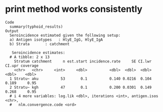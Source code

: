 # print method works consistently

    Code
      summary(typhoid_results)
    Output
      Seroincidence estimated given the following setup:
      a) Antigen isotypes   : HlyE_IgG, HlyE_IgA 
      b) Strata       : catchment 
      
       Seroincidence estimates:
      # A tibble: 2 x 13
        Stratum catchment     n est.start incidence.rate     SE CI.lwr CI.upr coverage
        <chr>   <chr>     <int>     <dbl>          <dbl>  <dbl>  <dbl>  <dbl>    <dbl>
      1 Stratu~ aku          53       0.1          0.140 0.0216  0.104  0.189     0.95
      2 Stratu~ kgh          47       0.1          0.200 0.0301  0.149  0.268     0.95
      # i 4 more variables: log.lik <dbl>, iterations <int>, antigen.isos <chr>,
      #   nlm.convergence.code <ord>

